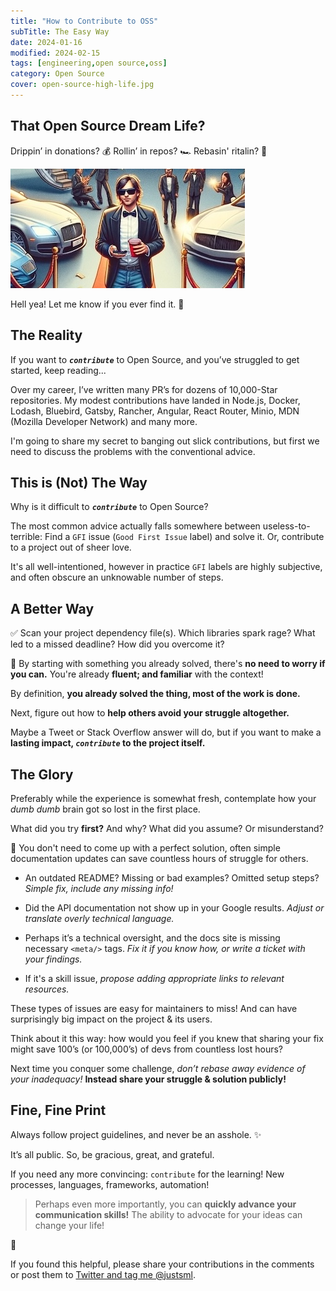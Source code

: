 ```yaml
---
title: "How to Contribute to OSS"
subTitle: The Easy Way
date: 2024-01-16
modified: 2024-02-15
tags: [engineering,open source,oss]
category: Open Source
cover: open-source-high-life.jpg
---
```


<!-- # How To: Contribute to Open Source -->

## That Open Source Dream Life?

Drippin’ in donations? 💰
Rollin’ in repos? 🏎️
Rebasin' ritalin? 🤯

<img src="open-source-high-life-smaller.jpg" alt="OSS High Life" />

<br />

Hell yea! Let me know if you ever find it. 🤙

## The Reality

If you want to **_`contribute`_** to Open Source, and you’ve struggled to get started, keep reading...

Over my career, I’ve written many PR’s for dozens of 10,000-Star repositories. My modest contributions have landed in Node.js, Docker, Lodash, Bluebird, Gatsby, Rancher, Angular, React Router, Minio, MDN (Mozilla Developer Network) and many more.

I'm going to share my secret to banging out slick contributions, but first we need to discuss the problems with the conventional advice.

## This is (Not) The Way

Why is it difficult to **_`contribute`_** to Open Source?

The most common advice actually falls somewhere between useless-to-terrible: Find a `GFI` issue (`Good First Issue` label) and solve it. Or, contribute to a project out of sheer love.

It's all well-intentioned, however in practice `GFI` labels are highly subjective, and often obscure an unknowable number of steps.

## A Better Way

<!-- ❌ Don't look outward, look inward. -->

<!-- ❌ Searching GitHub Repo Issues pages for a `good first issue`. That's reasonable in scope. Also interesting. And hasn't been claimed by someone else. And isn't hiding impossible complexity.

👎 When Searching Repos, you may lack any context, and the issue may be too complex for you to easily solve. -->

✅ Scan your project dependency file(s). Which libraries spark rage? What led to a missed deadline? How did you overcome it?

💪 By starting with something you already solved, there's **no need to worry if you can.** You're already **fluent; and familiar** with the context!

<!-- The Struggle is the Way: Every project or library you’ve ever struggled with could become an "easy" contribution! -->

By definition, **you already solved the thing, most of the work is done.**

Next, figure out how to **help others avoid your struggle altogether.**

Maybe a Tweet or Stack Overflow answer will do, but if you want to make a **lasting impact, _`contribute`_ to the project itself.**

<!-- However, if you want the glory that lives forever: help others avoid your struggle in the first place. -->

## The Glory

Preferably while the experience is somewhat fresh, contemplate how your _dumb dumb_ brain got so lost in the first place.

What did you try **first?** And why? What did you assume? Or misunderstand?

💪 You don't need to come up with a perfect solution, often simple documentation updates can save countless hours of struggle for others.

- An outdated README? Missing or bad examples? Omitted setup steps? _Simple fix, include any missing info!_

- Did the API documentation not show up in your Google results. _Adjust or translate overly technical language._

- Perhaps it’s a technical oversight, and the docs site is missing necessary `<meta/>` tags. _Fix it if you know how, or write a ticket with your findings._

- If it's a skill issue, _propose adding appropriate links to relevant resources._

These types of issues are easy for maintainers to miss! And can have surprisingly big impact on the project & its users.

Think about it this way: how would you feel if you knew that sharing your fix might save 100’s (or 100,000’s) of devs from countless lost hours?

Next time you conquer some challenge, _don’t rebase away evidence of your inadequacy!_
**Instead share your struggle & solution publicly!**

## Fine, Fine Print

Always follow project guidelines, and never be an asshole. ✨

It’s all public. So, be gracious, great, and grateful.

If you need any more convincing: `contribute` for the learning! New processes, languages, frameworks, automation!

> Perhaps even more importantly, you can **quickly advance your communication skills!** The ability to advocate for your ideas can change your life!

🚀

If you found this helpful, please share your contributions in the comments or post them to [Twitter and tag me @justsml](https://twitter.com/justsml).

<!--
<img
  style="border-radius: 100%;"
  src="open-source-high-life.jpg"
  width="300"
  alt="OSS High Life" /> -->
